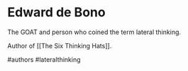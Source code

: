 # Edward de Bono

The GOAT and person who coined the term lateral thinking.

Author of [[The Six Thinking Hats]].

#authors #lateralthinking
